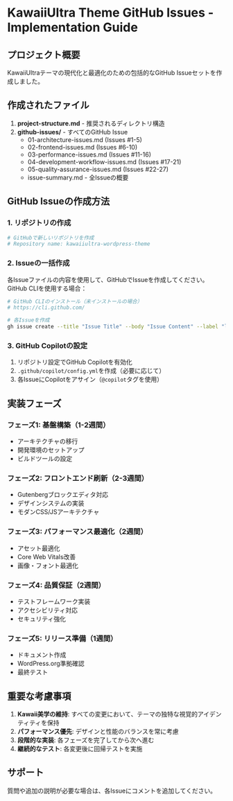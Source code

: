 # KawaiiUltra Theme GitHub Issues - Implementation Guide

## プロジェクト概要
KawaiiUltraテーマの現代化と最適化のための包括的なGitHub Issueセットを作成しました。

## 作成されたファイル

1. **project-structure.md** - 推奨されるディレクトリ構造
2. **github-issues/** - すべてのGitHub Issue
   - 01-architecture-issues.md (Issues #1-5)
   - 02-frontend-issues.md (Issues #6-10)
   - 03-performance-issues.md (Issues #11-16)
   - 04-development-workflow-issues.md (Issues #17-21)
   - 05-quality-assurance-issues.md (Issues #22-27)
   - issue-summary.md - 全Issueの概要

## GitHub Issueの作成方法

### 1. リポジトリの作成
```bash
# GitHubで新しいリポジトリを作成
# Repository name: kawaiiultra-wordpress-theme
```

### 2. Issueの一括作成
各Issueファイルの内容を使用して、GitHubでIssueを作成してください。GitHub CLIを使用する場合：

```bash
# GitHub CLIのインストール（未インストールの場合）
# https://cli.github.com/

# 各Issueを作成
gh issue create --title "Issue Title" --body "Issue Content" --label "labels" --assignee "@copilot"
```

### 3. GitHub Copilotの設定
1. リポジトリ設定でGitHub Copilotを有効化
2. `.github/copilot/config.yml`を作成（必要に応じて）
3. 各IssueにCopilotをアサイン（`@copilot`タグを使用）

## 実装フェーズ

### フェーズ1: 基盤構築（1-2週間）
- アーキテクチャの移行
- 開発環境のセットアップ
- ビルドツールの設定

### フェーズ2: フロントエンド刷新（2-3週間）
- Gutenbergブロックエディタ対応
- デザインシステムの実装
- モダンCSS/JSアーキテクチャ

### フェーズ3: パフォーマンス最適化（2週間）
- アセット最適化
- Core Web Vitals改善
- 画像・フォント最適化

### フェーズ4: 品質保証（2週間）
- テストフレームワーク実装
- アクセシビリティ対応
- セキュリティ強化

### フェーズ5: リリース準備（1週間）
- ドキュメント作成
- WordPress.org準拠確認
- 最終テスト

## 重要な考慮事項

1. **Kawaii美学の維持**: すべての変更において、テーマの独特な視覚的アイデンティティを保持
2. **パフォーマンス優先**: デザインと性能のバランスを常に考慮
3. **段階的な実装**: 各フェーズを完了してから次へ進む
4. **継続的なテスト**: 各変更後に回帰テストを実施

## サポート
質問や追加の説明が必要な場合は、各Issueにコメントを追加してください。